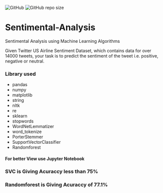 ![GitHub](https://img.shields.io/github/license/rishabh11336/Sentimental-Analysis)
![GitHub repo size](https://img.shields.io/github/repo-size/rishabh11336/Sentimental-Analysis)
# Sentimental-Analysis
Sentimental Analysis using Machine Learning Algorithms

Given Twitter US Airline Sentiment Dataset, which contains data for over 14000 tweets, your task is to predict the sentiment of the tweet i.e. positive, negative or neutral.

### Library used
- pandas
- numpy
- matplotlib
- string
- nltk
- re
- sklearn
- stopwords
- WordNetLemmatizer
- word_tokenize
- PorterStemmer
- SupportVectorClassifier
- Randomforest

<h4>For better View use Jupyter Notebook</h4>

<h3>SVC is Giving Acuraccy less than 75%</h3>
<h3>Randomforest is Giving Acuraccy of 77.1%</h3>
